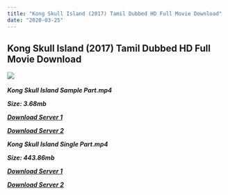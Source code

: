 ```yaml
---
title: "Kong Skull Island (2017) Tamil Dubbed HD Full Movie Download"
date: "2020-03-25"
---
```


## Kong Skull Island (2017) Tamil Dubbed HD Full Movie Download

![](https://images.moviebuff.com/41d22c2a-1b44-41ec-aedb-b25c88f276d2?w=1000) 

_**Kong Skull Island Sample Part.mp4**_

_**Size: 3.68mb**_

[_**Download Server 1**_](http://du1.wetransfer.vip/files/Tamil{5adf554ba90925c4992f0fe8eae1093bfca14c1a880041370a5a335b793ae9c1}20Dubbed{5adf554ba90925c4992f0fe8eae1093bfca14c1a880041370a5a335b793ae9c1}20Movies/Tamil{5adf554ba90925c4992f0fe8eae1093bfca14c1a880041370a5a335b793ae9c1}20Recent{5adf554ba90925c4992f0fe8eae1093bfca14c1a880041370a5a335b793ae9c1}20Dubbed{5adf554ba90925c4992f0fe8eae1093bfca14c1a880041370a5a335b793ae9c1}20Movies/Kong{5adf554ba90925c4992f0fe8eae1093bfca14c1a880041370a5a335b793ae9c1}20Skull{5adf554ba90925c4992f0fe8eae1093bfca14c1a880041370a5a335b793ae9c1}20Island{5adf554ba90925c4992f0fe8eae1093bfca14c1a880041370a5a335b793ae9c1}20(2017)/Kong{5adf554ba90925c4992f0fe8eae1093bfca14c1a880041370a5a335b793ae9c1}20Skull{5adf554ba90925c4992f0fe8eae1093bfca14c1a880041370a5a335b793ae9c1}20Island{5adf554ba90925c4992f0fe8eae1093bfca14c1a880041370a5a335b793ae9c1}20(2017){5adf554ba90925c4992f0fe8eae1093bfca14c1a880041370a5a335b793ae9c1}20BDRip/Kong{5adf554ba90925c4992f0fe8eae1093bfca14c1a880041370a5a335b793ae9c1}20Skull{5adf554ba90925c4992f0fe8eae1093bfca14c1a880041370a5a335b793ae9c1}20Island{5adf554ba90925c4992f0fe8eae1093bfca14c1a880041370a5a335b793ae9c1}20(2017){5adf554ba90925c4992f0fe8eae1093bfca14c1a880041370a5a335b793ae9c1}20BDRip{5adf554ba90925c4992f0fe8eae1093bfca14c1a880041370a5a335b793ae9c1}20Sample.mp4)

[_**Download Server 2**_](http://du1.wetransfer.vip/files/Tamil{5adf554ba90925c4992f0fe8eae1093bfca14c1a880041370a5a335b793ae9c1}20Dubbed{5adf554ba90925c4992f0fe8eae1093bfca14c1a880041370a5a335b793ae9c1}20Movies/Tamil{5adf554ba90925c4992f0fe8eae1093bfca14c1a880041370a5a335b793ae9c1}20Recent{5adf554ba90925c4992f0fe8eae1093bfca14c1a880041370a5a335b793ae9c1}20Dubbed{5adf554ba90925c4992f0fe8eae1093bfca14c1a880041370a5a335b793ae9c1}20Movies/Kong{5adf554ba90925c4992f0fe8eae1093bfca14c1a880041370a5a335b793ae9c1}20Skull{5adf554ba90925c4992f0fe8eae1093bfca14c1a880041370a5a335b793ae9c1}20Island{5adf554ba90925c4992f0fe8eae1093bfca14c1a880041370a5a335b793ae9c1}20(2017)/Kong{5adf554ba90925c4992f0fe8eae1093bfca14c1a880041370a5a335b793ae9c1}20Skull{5adf554ba90925c4992f0fe8eae1093bfca14c1a880041370a5a335b793ae9c1}20Island{5adf554ba90925c4992f0fe8eae1093bfca14c1a880041370a5a335b793ae9c1}20(2017){5adf554ba90925c4992f0fe8eae1093bfca14c1a880041370a5a335b793ae9c1}20BDRip/Kong{5adf554ba90925c4992f0fe8eae1093bfca14c1a880041370a5a335b793ae9c1}20Skull{5adf554ba90925c4992f0fe8eae1093bfca14c1a880041370a5a335b793ae9c1}20Island{5adf554ba90925c4992f0fe8eae1093bfca14c1a880041370a5a335b793ae9c1}20(2017){5adf554ba90925c4992f0fe8eae1093bfca14c1a880041370a5a335b793ae9c1}20BDRip{5adf554ba90925c4992f0fe8eae1093bfca14c1a880041370a5a335b793ae9c1}20Sample.mp4)

_**Kong Skull Island Single Part.mp4**_

_**Size: 443.86mb**_

[_**Download Server 1**_](http://du1.wetransfer.vip/files/Tamil{5adf554ba90925c4992f0fe8eae1093bfca14c1a880041370a5a335b793ae9c1}20Dubbed{5adf554ba90925c4992f0fe8eae1093bfca14c1a880041370a5a335b793ae9c1}20Movies/Tamil{5adf554ba90925c4992f0fe8eae1093bfca14c1a880041370a5a335b793ae9c1}20Recent{5adf554ba90925c4992f0fe8eae1093bfca14c1a880041370a5a335b793ae9c1}20Dubbed{5adf554ba90925c4992f0fe8eae1093bfca14c1a880041370a5a335b793ae9c1}20Movies/Kong{5adf554ba90925c4992f0fe8eae1093bfca14c1a880041370a5a335b793ae9c1}20Skull{5adf554ba90925c4992f0fe8eae1093bfca14c1a880041370a5a335b793ae9c1}20Island{5adf554ba90925c4992f0fe8eae1093bfca14c1a880041370a5a335b793ae9c1}20(2017)/Kong{5adf554ba90925c4992f0fe8eae1093bfca14c1a880041370a5a335b793ae9c1}20Skull{5adf554ba90925c4992f0fe8eae1093bfca14c1a880041370a5a335b793ae9c1}20Island{5adf554ba90925c4992f0fe8eae1093bfca14c1a880041370a5a335b793ae9c1}20(2017){5adf554ba90925c4992f0fe8eae1093bfca14c1a880041370a5a335b793ae9c1}20BDRip/Kong{5adf554ba90925c4992f0fe8eae1093bfca14c1a880041370a5a335b793ae9c1}20Skull{5adf554ba90925c4992f0fe8eae1093bfca14c1a880041370a5a335b793ae9c1}20Island{5adf554ba90925c4992f0fe8eae1093bfca14c1a880041370a5a335b793ae9c1}20(2017){5adf554ba90925c4992f0fe8eae1093bfca14c1a880041370a5a335b793ae9c1}20BDRip{5adf554ba90925c4992f0fe8eae1093bfca14c1a880041370a5a335b793ae9c1}20Single{5adf554ba90925c4992f0fe8eae1093bfca14c1a880041370a5a335b793ae9c1}20Part.mp4)

[_**Download Server 2**_](http://du1.wetransfer.vip/files/Tamil{5adf554ba90925c4992f0fe8eae1093bfca14c1a880041370a5a335b793ae9c1}20Dubbed{5adf554ba90925c4992f0fe8eae1093bfca14c1a880041370a5a335b793ae9c1}20Movies/Tamil{5adf554ba90925c4992f0fe8eae1093bfca14c1a880041370a5a335b793ae9c1}20Recent{5adf554ba90925c4992f0fe8eae1093bfca14c1a880041370a5a335b793ae9c1}20Dubbed{5adf554ba90925c4992f0fe8eae1093bfca14c1a880041370a5a335b793ae9c1}20Movies/Kong{5adf554ba90925c4992f0fe8eae1093bfca14c1a880041370a5a335b793ae9c1}20Skull{5adf554ba90925c4992f0fe8eae1093bfca14c1a880041370a5a335b793ae9c1}20Island{5adf554ba90925c4992f0fe8eae1093bfca14c1a880041370a5a335b793ae9c1}20(2017)/Kong{5adf554ba90925c4992f0fe8eae1093bfca14c1a880041370a5a335b793ae9c1}20Skull{5adf554ba90925c4992f0fe8eae1093bfca14c1a880041370a5a335b793ae9c1}20Island{5adf554ba90925c4992f0fe8eae1093bfca14c1a880041370a5a335b793ae9c1}20(2017){5adf554ba90925c4992f0fe8eae1093bfca14c1a880041370a5a335b793ae9c1}20BDRip/Kong{5adf554ba90925c4992f0fe8eae1093bfca14c1a880041370a5a335b793ae9c1}20Skull{5adf554ba90925c4992f0fe8eae1093bfca14c1a880041370a5a335b793ae9c1}20Island{5adf554ba90925c4992f0fe8eae1093bfca14c1a880041370a5a335b793ae9c1}20(2017){5adf554ba90925c4992f0fe8eae1093bfca14c1a880041370a5a335b793ae9c1}20BDRip{5adf554ba90925c4992f0fe8eae1093bfca14c1a880041370a5a335b793ae9c1}20Single{5adf554ba90925c4992f0fe8eae1093bfca14c1a880041370a5a335b793ae9c1}20Part.mp4)
